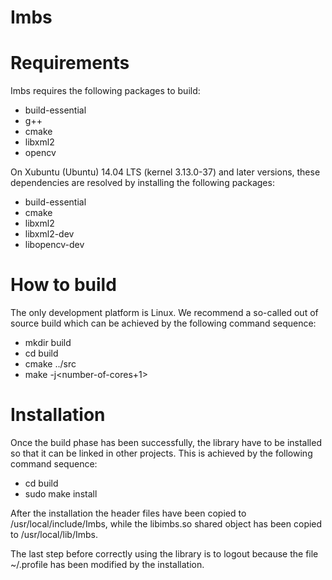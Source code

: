 Imbs
=========

# Requirements

Imbs requires the following packages to build:
  
  * build-essential
  * g++
  * cmake
  * libxml2
  * opencv

On Xubuntu (Ubuntu) 14.04 LTS (kernel 3.13.0-37) and later versions, these dependencies are
resolved by installing the following packages:
  
  - build-essential
  - cmake
  - libxml2
  - libxml2-dev
  - libopencv-dev

# How to build

The only development platform is Linux. We recommend a so-called out of source
build which can be achieved by the following command sequence:
  
  - mkdir build
  - cd build
  - cmake ../src
  - make -j\<number-of-cores+1\>

# Installation

Once the build phase has been successfully, the library have to be installed
so that it can be linked in other projects. This is achieved by the
following command sequence:
  
  - cd build
  - sudo make install

After the installation the header files have been copied to /usr/local/include/Imbs,
while the libimbs.so shared object has been copied to /usr/local/lib/Imbs.

The last step before correctly using the library is to logout because the file ~/.profile
has been modified by the installation.
